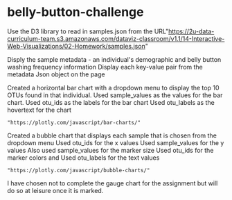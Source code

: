 # belly-button-challenge

Use the D3 library to read in samples.json from the URL"https://2u-data-curriculum-team.s3.amazonaws.com/dataviz-classroom/v1.1/14-Interactive-Web-Visualizations/02-Homework/samples.json"

Disply the sample metadata - an individual's demographic and belly button washing frequency information
Display each key-value pair from the metadata Json object on the page


Created a horizontal bar chart with a dropdown menu to display the top 10 OTUs found in that individual.
    Used sample_values as the values for the bar chart.
    Used otu_ids as the labels for the bar chart
    Used otu_labels as the hovertext for the chart

    "https://plotly.com/javascript/bar-charts/"

Created a bubble chart that displays each sample that is chosen from the dropdown menu
    Used otu_ids for the x values
    Used sample_values for the y values
    Also used sample_values for the marker size
    Used otu_ids for the marker colors and
    Used otu_labels for the text values

    "https://plotly.com/javascript/bubble-charts/"

I have chosen not to complete the gauge chart for the assignment but will do so at leisure once it is marked.










